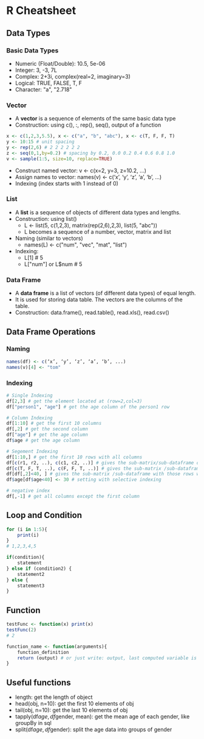 # R Cheatsheet

## Data Types
### Basic Data Types
- Numeric (Float/Double): 10.5, 5e-06
- Integer: 3, -3, 7L
- Complex: 2+3i, complex(real=2, imaginary=3)
- Logical: TRUE, FALSE, T, F
- Character: "a", "2.718"

### Vector
- A **vector** is a sequence of elements of the same basic data type
- Construction: using c(), :, rep(), seq(), output of a function

```r
x <- c(1,2,3,5.5), x <- c("a", "b", "abc"), x <- c(T, F, F, T)
y <- 10:15 # unit spacing
y <- rep(2,6) # 2 2 2 2 2 2
z <- seq(0,1,by=0.2) # spacing by 0.2, 0.0 0.2 0.4 0.6 0.8 1.0
v <- sample(1:5, size=10, replace=TRUE)
```

- Construct named vector: v <- c(x=2, y=3, z=10.2, ...)
- Assign names to vector: names(v) <- c(‘x’, ‘y’, ‘z’, ‘a’, ‘b’, ...)
- Indexing (index starts with 1 instead of 0)

### List
- A **list** is a sequence of objects of different data types and lengths.
- Construction: using list()
    - L <- list(5, c(1,2,3), matrix(rep(2,6),2,3), list(5, "abc"))
    - L becomes a sequence of a number, vector, matrix and list
- Naming (similar to vectors)
    - names(L) <- c("num", "vec", "mat", "list")
- Indexing:
    - L[1] # 5
    - L["num"] or L$num # 5

### Data Frame
- A **data frame** is a list of vectors (of different data types) of equal
length.
- It is used for storing data table. The vectors are the columns of the
table.
- Construction: data.frame(), read.table(), read.xls(), read.csv()


## Data Frame Operations

### Naming
```r
names(df) <- c(‘x’, ‘y’, ‘z’, ‘a’, ‘b’, ...) 
names(v)[4] <- "tom"
```

### Indexing
```r
# Single Indexing
df[2,3] # get the element located at (row=2,col=3)
df["person1", "age"] # get the age column of the person1 row

# Column Indexing
df[1:10] # get the first 10 columns
df[,2] # get the second column
df["age"] # get the age column
df$age # get the age column

# Segement Indexing
df[1:10,] # get the first 10 rows with all columns
df[c(r1, r2, ..), c(c1, c2, ..)] # gives the sub-matrix/sub-dataframe of selected rows and columns
df[c(T, F, T, ..), c(F, F, T, ..)] # gives the sub-matrix /sub-dataframe for selected rows and columns corresponding to the "T" values
df[df[,2]<40, ] # gives the sub-matrix /sub-dataframe with those rows whose 2nd column is less than 40
df$age[df$age<40] <- 30 # setting with selective indexing

# negative index
df[,-1] # get all columns except the first column
```


## Loop and Condition
```r
for (i in 1:5){
	print(i)
}
# 1,2,3,4,5

if(condition){ 
	statement
} else if (condition2) { 
	statement2
} else { 
	statement3
}
```

## Function

```r
testFunc <- function(x) print(x)
testFunc(2)
# 2

function_name <- function(arguments){ 
	function_definition
	return (output) # or just write: output, last computed variable is returned 
}
```

## Useful functions

- length: get the length of object
- head(obj, n=10): get the first 10 elements of obj
- tail(obj, n=10): get the last 10 elements of obj
- tapply(df$age, df$gender, mean): get the mean age of each gender, like groupBy in sql
- split(df$age, df$gender): split the age data into groups of gender